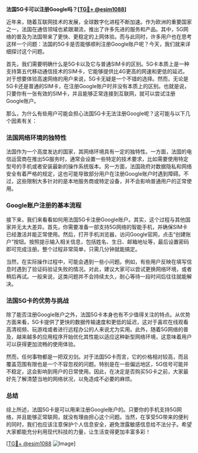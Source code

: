 **法国5G卡可以注册Google吗？[[TG💪+ @esim1088](https://t.me/s/esim1088)]**

近年来，随着互联网技术的发展，全球数字化进程不断加速。作为欧洲的重要国家之一，法国在通信领域也紧跟潮流，推出了许多先进的服务和产品。其中，5G网络的普及为法国带来了更快、更稳定的上网体验。而与此同时，许多用户也在思考这样一个问题：法国的5G卡是否能够顺利注册Google账户呢？今天，我们就来详细探讨这个问题。

首先，我们需要明确什么是5G卡以及它与普通SIM卡的区别。5G卡本质上是一种支持第五代移动通信技术的SIM卡，它能够提供比4G更高的网速和更低的延迟。对于想要体验高速网络的用户来说，5G卡无疑是一个不错的选择。然而，无论是5G卡还是普通的SIM卡，在注册Google账户时并没有本质上的区别。也就是说，只要你有一张有效的SIM卡，并且能够正常连接到互联网，就可以尝试注册Google账户。

那么，为什么有些用户可能会担心法国5G卡无法注册Google呢？这可能与以下几个因素有关：

### 法国网络环境的独特性

法国作为一个高度发达的国家，其网络环境具有一定的独特性。一方面，法国的电信运营商在推出5G服务时，通常会设置一些特定的技术要求，比如需要使用特定型号的手机或者安装最新的操作系统版本。另一方面，法国政府对数据隐私和网络安全有着严格的规定，这也可能导致部分用户在注册Google账户时遇到障碍。不过，这些限制大多针对的是本地服务商或特定设备，并不会影响普通用户的正常使用。

### Google账户注册的基本流程

接下来，我们来看看如何用法国5G卡注册Google账户。其实，这个过程与其他国家并无太大差异。首先，你需要准备一部支持5G网络的智能手机，并确保SIM卡已经激活并能正常使用。然后，打开手机浏览器，访问Google官网，点击“创建账户”按钮。按照提示输入相关信息，包括姓名、生日、邮箱地址等，最后设置密码即可完成注册。整个过程非常简单，只需几分钟就能搞定。

当然，在实际操作过程中，可能会遇到一些小问题。例如，有些用户反映在填写信息时遇到了验证码验证失败的情况。对此，建议大家可以尝试更换网络环境，或者稍后再试。一般来说，这类问题并不会持续太久，耐心等待一段时间后往往就能解决。

### 法国5G卡的优势与挑战

除了能否注册Google账户之外，法国5G卡本身也有不少值得关注的特点。从优势方面来看，5G卡提供了更快的数据传输速度和更低的延迟，这对于喜欢在线观看高清视频、玩游戏或者进行远程办公的人来说尤为实用。此外，随着5G网络的普及，越来越多的应用程序开始优化其性能以适应这种新型网络环境，这意味着用户可以获得更加流畅的使用体验。

然而，任何事物都是一把双刃剑。对于法国5G卡而言，它的价格相对较高，而且覆盖范围有限也是一个不容忽视的问题。特别是在一些偏远地区，5G信号可能并不稳定，这会影响到用户的日常使用。因此，在决定是否购买5G卡之前，大家最好先了解清楚当地的网络状况，以免造成不必要的麻烦。

### 总结

综上所述，法国5G卡是可以用来注册Google账户的。只要你的手机支持5G网络，并且能够正常联网，就没有理由担心这个问题。当然，在享受5G带来的便利的同时，我们也应该注意保护个人信息安全，避免泄露敏感信息给不法分子。希望大家都能充分利用现代科技的力量，让生活变得更加丰富多彩！

[[TG💪+ @esim1088](https://t.me/s/esim1088) ![Image](https://i.postimg.cc/4NQfJmqS/Snipaste-2025-05-13-00-14-12.png)]